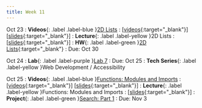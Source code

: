 ```yaml
---
title: Week 11
---
```


Oct 23
: **Videos**{: .label .label-blue }[2D Lists](https://edstem.org/us/courses/41289/lessons/71212)
  : \[[videos](https://www.youtube.com/playlist?list=PLWGqLlpet_GTWn6JcwZ9WY2O4_xgQ0YmV){:target="_blank"}\] \[[slides](https://docs.google.com/presentation/d/1Ym-Bu5SFtUHDSQGpolI7UzMwAAJJls5XeqGojSinj-s){:target="_blank"}\]
: **Lecture**{: .label .label-yellow }2D Lists
  : \[[slides](https://docs.google.com/presentation/d/1DAuDpcLPZwjmIfcJIFKAWZm5L4QQ13Gx7n_3B5x0mS8){:target="_blank"}\]
: **HW**{: .label .label-green }[2D Lists](https://edstem.org/us/courses/41289/lessons/79350){:target="_blank"}
  : Due: Oct 30

Oct 24
: **Lab**{: .label .label-purple }[Lab 7](https://edstem.org/us/courses/41289/lessons/79351)
  : Due: Oct 25
: **Tech Series**{: .label .label-yellow }Web Development / Accessibility

Oct 25
: **Videos**{: .label .label-blue }[Functions: Modules and Imports](https://edstem.org/us/courses/41289/lessons/71074)
  : \[[videos](https://www.youtube.com/playlist?list=PLWGqLlpet_GSrgef8NzqsN9dV7SvtnpQB){:target="_blank"}\] \[[slides](https://docs.google.com/presentation/d/1CvWZtigzDIOg5Wrc4sQrCILDfrqwQM1PUSUWh4IU6IQ){:target="_blank"}\]
: **Lecture**{: .label .label-yellow }Functions: Modules and Imports
  : \[[slides](https://docs.google.com/presentation/d/1P1scdYV_RJxRkPslwimo1CADahtIGDMV7tsgfnco_Ng){:target="_blank"}\]
: **Project**{: .label .label-green }[Search: Part 1](https://edstem.org/us/courses/41289/lessons/79352)
  : Due: Nov 3
